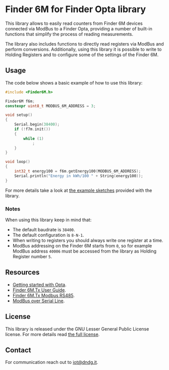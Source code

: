 # Finder 6M for Finder Opta library

This library allows to easily read counters from Finder 6M devices connected via ModBus to a Finder Opta, providing a number of
built-in functions that simplify the process of reading measurements.

The library also includes functions to directly read registers via ModBus and perform conversions. Additionally, using this library
it is possible to write to Holding Registers and to configure some of the settings of the Finder 6M.

## Usage

The code below shows a basic example of how to use this library:

```cpp
#include <Finder6M.h>

Finder6M f6m;
constexpr uint8_t MODBUS_6M_ADDRESS = 3;

void setup()
{
    Serial.begin(38400);
    if (!f7m.init())
    {
        while (1)
            ;
    }
}

void loop()
{
    int32_t energy100 = f6m.getEnergy100(MODBUS_6M_ADDRESS);
    Serial.println("Energy in kWh/100 " + String(energy100));
}
```

For more details take a look at [the example sketches](./examples/) provided with the library.

### Notes

When using this library keep in mind that:

* The default baudrate is `38400`.
* The default configuration is `8-N-1`.
* When writing to registers you should always write one register at a time.
* ModBus addressing on the Finder 6M starts from `0`, so for example ModBus address `40006` must be accessed from the library as Holding
Register number `5`.

## Resources

* [Getting started with Opta](https://opta.findernet.com/en/tutorial/getting-started).
* [Finder 6M.Tx User Guide](https://cdn.findernet.com/app/uploads/6M.Tx-User-Guide.pdf).
* [Finder 6M.Tx Modbus RS485](https://cdn.findernet.com/app/uploads/Modbus_RS485_6MTx.pdf).
* [ModBus over Serial Line](https://www.modbus.org/docs/Modbus_over_serial_line_V1_02.pdf).

## License

This library is released under the GNU Lesser General Public License license. For more details read [the full license](./LICENSE.txt).

## Contact

For communication reach out to <iot@dndg.it>.

